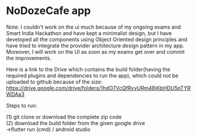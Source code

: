 # NoDozeCafe app

Note: I couldn't work on the ui much because of my ongoing exams and Smart India Hackathon and have kept a minimalist design, but I have developed all the components using Object Oriented design principles and have tried to integrate the provider architecture design pattern in my app. Moreover, I will work on the UI as soon as my exams get over and commit the improvements.

Here is a link to the Drive which contains the build folder(having the required plugins and dependencies to run the app), which could not be uploaded to github because of the size:
https://drive.google.com/drive/folders/1hdO7VcQfRvyURm4BjKbHDU5pTYRWDAa3

Steps to run:

(1) git clone or download the complete zip code                                                                                           
(2) download the build folder from the given google drive                                                                                 
->flutter run (cmd) / android studio 
